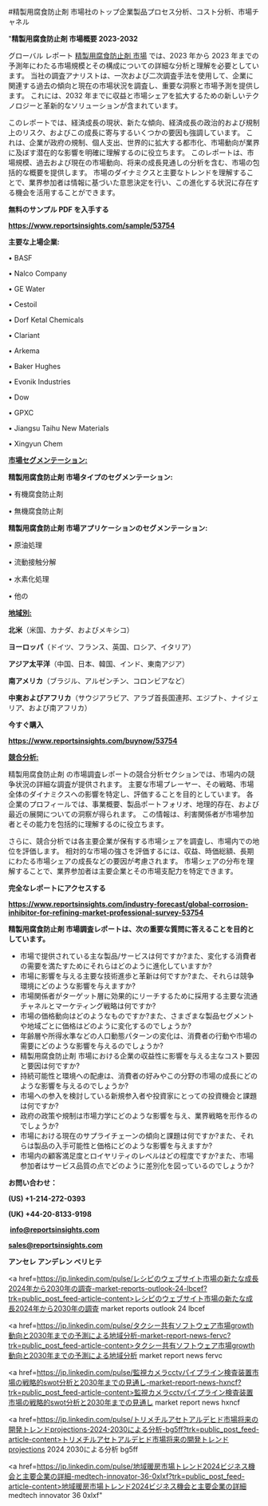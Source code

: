 #精製用腐食防止剤 市場社のトップ企業製品プロセス分析、コスト分析、市場チャネル

"<strong>精製用腐食防止剤 市場概要 2023-2032</strong>

グローバル レポート <a href=https://www.reportsinsights.com/sample/53754>精製用腐食防止剤 市場</a> では、2023 年から 2023 年までの予測年にわたる市場規模とその構成についての詳細な分析と理解を必要としています。 当社の調査アナリストは、一次および二次調査手法を使用して、企業に関連する過去の傾向と現在の市場状況を調査し、重要な洞察と市場予測を提供します。 これには、2032 年までに収益と市場シェアを拡大​​するための新しいテクノロジーと革新的なソリューションが含まれています。

このレポートでは、経済成長の現状、新たな傾向、経済成長の政治的および規制上のリスク、およびこの成長に寄与するいくつかの要因も強調しています。 これは、企業が政府の規制、個人支出、世界的に拡大する都市化、市場動向が業界に及ぼす潜在的な影響を明確に理解するのに役立ちます。 このレポートは、市場規模、過去および現在の市場動向、将来の成長見通しの分析を含む、市場の包括的な概要を提供します。 市場のダイナミクスと主要なトレンドを理解することで、業界参加者は情報に基づいた意思決定を行い、この進化する状況に存在する機会を活用することができます。

<strong><b>無料のサンプル PDF を入手する</b></strong>

<a href=https://www.reportsinsights.com/sample/53754><strong><u>https://www.reportsinsights.com/sample/53754</u></strong></a>

<strong>主要な上場企業:</strong>

• BASF

• Nalco Company

• GE Water

• Cestoil

• Dorf Ketal Chemicals

• Clariant

• Arkema

• Baker Hughes

• Evonik Industries

• Dow

• GPXC

• Jiangsu Taihu New Materials

• Xingyun Chem

<strong><u>市場セグメンテーション</u></strong><strong><u>:</u></strong>

<strong>精製用腐食防止剤 市場タイプのセグメンテーション:</strong>

• 有機腐食防止剤

• 無機腐食防止剤

<strong>精製用腐食防止剤 市場アプリケーションのセグメンテーション:</strong>

• 原油処理

• 流動接触分解

• 水素化処理

• 他の

<strong><u>地域別</u></strong><strong><u>:</u></strong>

<strong>北米</strong>（米国、カナダ、およびメキシコ）

<strong>ヨーロッパ</strong>（ドイツ、フランス、英国、ロシア、イタリア）

<strong>アジア太平洋</strong>（中国、日本、韓国、インド、東南アジア）

<strong>南アメリカ</strong>（ブラジル、アルゼンチン、コロンビアなど）

<strong>中東およびアフリカ</strong>（サウジアラビア、アラブ首長国連邦、エジプト、ナイジェリア、および南アフリカ）

<strong>今すぐ購入</strong>

<a href=https://www.reportsinsights.com/buynow/53754><strong><u>https://www.reportsinsights.com/buynow/53754</u></strong></a>

<strong><u>競合分析:</u></strong>

精製用腐食防止剤 の市場調査レポートの競合分析セクションでは、市場内の競争状況の詳細な調査が提供されます。 主要な市場プレーヤー、その戦略、市場全体のダイナミクスへの影響を特定し、評価することを目的としています。 各企業のプロフィールでは、事業概要、製品ポートフォリオ、地理的存在、および最近の展開についての洞察が得られます。 この情報は、利害関係者が市場参加者とその能力を包括的に理解するのに役立ちます。

さらに、競合分析では各主要企業が保有する市場シェアを調査し、市場内での地位を評価します。 相対的な市場の強さを評価するには、収益、時価総額、長期にわたる市場シェアの成長などの要因が考慮されます。 市場シェアの分布を理解することで、業界参加者は主要企業とその市場支配力を特定できます。

<strong>完全なレポートにアクセスする</strong>

<a href=https://www.reportsinsights.com/industry-forecast/global-corrosion-inhibitor-for-refining-market-professional-survey-53754><strong><u><b>https://www.reportsinsights.com/industry-forecast/global-corrosion-inhibitor-for-refining-market-professional-survey-53754</b></u></strong></a>

<strong><b>精製用腐食防止剤 市場調査レポートは、次の重要な質問に答えることを目的としています。</b></strong>
<ul>
  <li>市場で提供されている主な製品/サービスは何ですか?また、変化する消費者の需要を満たすためにそれらはどのように進化していますか?</li>
  <li>市場に影響を与える主要な技術進歩と革新は何ですか?また、それらは競争環境にどのような影響を与えますか?</li>
  <li>市場関係者がターゲット層に効果的にリーチするために採用する主要な流通チャネルとマーケティング戦略は何ですか?</li>
  <li>市場の価格動向はどのようなものですか?また、さまざまな製品セグメントや地域ごとに価格はどのように変化するのでしょうか?</li>
  <li>年齢層や所得水準などの人口動態パターンの変化は、消費者の行動や市場の需要にどのような影響を与えるのでしょうか?</li>
  <li>精製用腐食防止剤 市場における企業の収益性に影響を与える主なコスト要因と要因は何ですか?</li>
  <li>持続可能性と環境への配慮は、消費者の好みやこの分野の市場の成長にどのような影響を与えるのでしょうか?</li>
  <li>市場への参入を検討している新規参入者や投資家にとっての投資機会と課題は何ですか?</li>
  <li>政府の政策や規制は市場力学にどのような影響を与え、業界戦略を形作るのでしょうか?</li>
  <li>市場における現在のサプライチェーンの傾向と課題は何ですか?また、それらは製品の入手可能性と価格にどのような影響を与えますか?</li>
  <li>市場内の顧客満足度とロイヤリティのレベルはどの程度ですか?また、市場参加者はサービス品質の点でどのように差別化を図っているのでしょうか?</li>
</ul>
<strong>お問い合わせ：</strong>

<strong>(US) +1-214-272-0393</strong>

<strong>(UK) +44-20-8133-9198</strong>

<strong> </strong><a href=info@reportsinsights.com><strong><u>info@reportsinsights.com</u></strong></a>

<a href=sales@reportsinsights.com><strong><u>sales@reportsinsights.com</u></strong></a>

<strong>アンセレ アンデレン ベリヒテ</strong>

<a href=https://jp.linkedin.com/pulse/レシピのウェブサイト市場の新たな成長2024年から2030年の調査-market-reports-outlook-24-lbcef?trk=public_post_feed-article-content>レシピのウェブサイト市場の新たな成長2024年から2030年の調査 market reports outlook 24 lbcef</a>

<a href=https://jp.linkedin.com/pulse/タクシー共有ソフトウェア市場growth動向と2030年までの予測による地域分析-market-report-news-fervc?trk=public_post_feed-article-content>タクシー共有ソフトウェア市場growth動向と2030年までの予測による地域分析 market report news fervc</a>

<a href=https://jp.linkedin.com/pulse/監視カメラcctvパイプライン検査装置市場の戦略的swot分析と2030年までの見通し-market-report-news-hxncf?trk=public_post_feed-article-content>監視カメラcctvパイプライン検査装置市場の戦略的swot分析と2030年までの見通し market report news hxncf</a>

<a href=https://jp.linkedin.com/pulse/トリメチルアセトアルデヒド市場将来の開発トレンドprojections-2024-2030による分析-bg5ff?trk=public_post_feed-article-content>トリメチルアセトアルデヒド市場将来の開発トレンドprojections 2024 2030による分析 bg5ff</a>

<a href=https://jp.linkedin.com/pulse/地域暖房市場トレンド2024ビジネス機会と主要企業の詳細-medtech-innovator-36-0xlxf?trk=public_post_feed-article-content>地域暖房市場トレンド2024ビジネス機会と主要企業の詳細 medtech innovator 36 0xlxf</a>"
